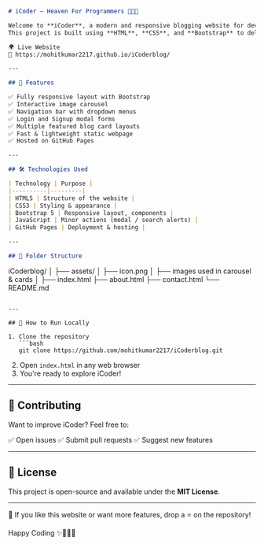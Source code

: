 ```markdown
# iCoder – Heaven For Programmers 👨‍💻💡

Welcome to **iCoder**, a modern and responsive blogging website for developers, tech enthusiasts, and curious learners.  
This project is built using **HTML**, **CSS**, and **Bootstrap** to deliver a sleek UI and smooth user experience.

🌍 Live Website  
🔗 https://mohitkumar2217.github.io/iCoderblog/

---

## 🚀 Features

✅ Fully responsive layout with Bootstrap  
✅ Interactive image carousel  
✅ Navigation bar with dropdown menus  
✅ Login and Signup modal forms  
✅ Multiple featured blog card layouts  
✅ Fast & lightweight static webpage  
✅ Hosted on GitHub Pages

---

## 🛠️ Technologies Used

| Technology | Purpose |
|----------|---------|
| HTML5 | Structure of the website |
| CSS3 | Styling & appearance |
| Bootstrap 5 | Responsive layout, components |
| JavaScript | Minor actions (modal / search alerts) |
| GitHub Pages | Deployment & hosting |

---

## 📂 Folder Structure

```

iCoderblog/
│
├── assets/
│   ├── icon.png
│   ├── images used in carousel & cards
│
├── index.html
├── about.html
├── contact.html
└── README.md

````

---

## 📌 How to Run Locally

1. Clone the repository
   ```bash
   git clone https://github.com/mohitkumar2217/iCoderblog.git
````

2. Open `index.html` in any web browser
3. You're ready to explore iCoder!

---

## 🤝 Contributing

Want to improve iCoder?
Feel free to:

✅ Open issues
✅ Submit pull requests
✅ Suggest new features

---

## 📄 License

This project is open-source and available under the **MIT License**.

---

💬 If you like this website or want more features, drop a ⭐ on the repository!

Happy Coding ✨👨‍💻🔥
```
